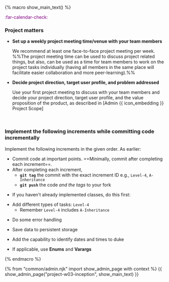 {% macro show_main_text() %}
<div id="main">

<div id="title">

</div>
<div id="body">

<p class="lead" style="color: purple"><md>:far-calendar-check: <include src="project-timeline.md#inception-overview" inline /></md></p>

### Project matters


* **Set up a weekly project meeting time/venue with your team members**
  
  We recommend at least one face-to-face project meeting per week. %%The project meeting time can be used to discuss project related things, but also, can be used as a time for team members to work on the project tasks individually (having all members in the same place will facilitate easier collaboration and more peer-learning).%%

<!--  
* **Play around with AB4**
  
  Download the latest released version %%(i.e., the jar file)%% of AB4 from [its upstream repo]({{module_org}}/addressbook-level4) and play around with it to familiarize with its current features.

-->

* **Decide project direction, target user profile, and problem addressed**
  
  Use your first project meeting to discuss with your team members and decide your project direction, target user profile, and the value proposition of the product, as described in <trigger trigger="click" for="modal:v10-scope">[Admin {{ icon_embedding }} Project Scope]</trigger> 

<modal large title="Admin {{ icon_embedding }} Project Scope (Extract)" id="modal:v10-scope">
  <include src="project-scope.md#project-direction"/>
</modal>


### Implement the following increments while committing code incrementally

Implement the following <tooltip content="in this context, an _increment_ is a Duke _level_ or a Duke _extension_">increments</tooltip> in the given order. As earlier:
   * Commit code at important points. ==Minimally, commit after completing each increment==.
   * After completing each increment,
     * **`git tag`** the commit with the exact increment ID e.g., `Level-4`, `A-Inheritance`
     * **`git push`** the code _and the tags_ to your fork

- If you haven't already implemented classes, do this first:

<box>
<include src="dukeFragment.md" boilerplate var-header="**`A-Classes`: Classes**" var-fragment="extensions.mbdf#A-Classes" />
</box>

- Add different types of tasks: `Level-4`
  - Remember `Level-4` includes `A-Inheritance`
  
<box>
<include src="dukeFragment.md" boilerplate var-header="**`Level-4`: ToDo, Event, Deadline**" var-fragment="text.md#level4" />
<include src="dukeFragment.md" boilerplate var-header="**`A-Inheritance`: Inheritance**" var-fragment="extensions.mbdf#A-Inheritance" />
</box>

- Do some error handling

<box>
<include src="dukeFragment.md" boilerplate var-header="**`Level-5`: Handle Errors**" var-fragment="text.md#level5" />
</box>

- Save data to persistent storage

<box>
<include src="dukeFragment.md" boilerplate var-header="**`Level-7`: Save**" var-fragment="text.md#level7" />
</box>

- Add the capability to identify dates and times to duke

<box>
<include src="dukeFragment.md" boilerplate var-header="**`Level-8`: Dates and Times**" var-fragment="text.md#level8" />
</box>

- If applicable, use __Enums__ and __Varargs__

<box>
<include src="dukeFragment.md" boilerplate var-header="**`A-Enums`: Enums**" var-tag="optional" var-fragment="extensions.mbdf#A-Enums" />
<include src="dukeFragment.md" boilerplate var-header="**`A-Varargs`: Varargs**" var-tag="optional" var-fragment="extensions.mbdf#A-Varargs" />
</box>



</div>
</div>
{% endmacro %}

{% from "common/admin.njk" import show_admin_page with context %}
{{ show_admin_page("project-w03-inception", show_main_text) }}
